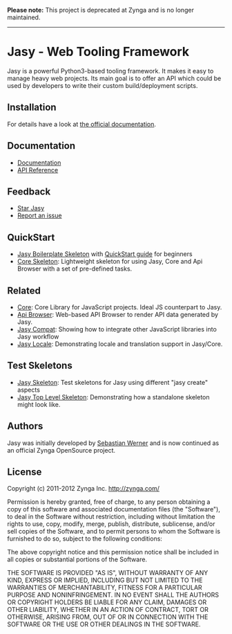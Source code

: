 **Please note:** This project is deprecated at Zynga and is no longer maintained.

---

Jasy - Web Tooling Framework
============================

Jasy is a powerful Python3-based tooling framework. It makes it 
easy to manage heavy web projects. Its main goal is to offer 
an API which could be used by developers to write their custom 
build/deployment scripts.


## Installation

For details have a look at [the official documentation](https://github.com/zynga/jasy/wiki).

## Documentation

* [Documentation](http://github.com/zynga/jasy/wiki)
* [API Reference](http://packages.python.org/jasy/)

## Feedback

* [Star Jasy](https://github.com/zynga/jasy/star)
* [Report an issue](https://github.com/zynga/jasy/issues/new)

## QuickStart

* [Jasy Boilerplate Skeleton](https://github.com/zynga/jasy-html5-boilerplate) with [QuickStart guide](https://github.com/zynga/jasy-html5-boilerplate/wiki/QuickStart) for beginners
* [Core Skeleton](https://github.com/zynga/core.git): Lightweight skeleton for using Jasy, Core and Api Browser with a set of pre-defined tasks.

## Related

* [Core](http://github.com/zynga/core): Core Library for JavaScript projects. Ideal JS counterpart to Jasy.
* [Api Browser](http://github.com/zynga/apibrowser): Web-based API Browser to render API data generated by Jasy.
* [Jasy Compat](http://github.com/zynga/jasy-compat): Showing how to integrate other JavaScript libraries into Jasy workflow
* [Jasy Locale](https://github.com/zynga/jasy-locale): Demonstrating locale and translation support in Jasy/Core.
 
## Test Skeletons

* [Jasy Skeleton](http://github.com/zynga/jasy-skeleton): Test skeletons for Jasy using different "jasy create" aspects
* [Jasy Top Level Skeleton](https://github.com/zynga/jasy-toplevelskeleton): Demonstrating how a standalone skeleton might look like.


## Authors

Jasy was initially developed by [Sebastian Werner](mailto:info@sebastian-werner.net)
and is now continued as an official Zynga OpenSource project.


## License

Copyright (c) 2011-2012 Zynga Inc. http://zynga.com/

Permission is hereby granted, free of charge, to any person obtaining
a copy of this software and associated documentation files (the
"Software"), to deal in the Software without restriction, including
without limitation the rights to use, copy, modify, merge, publish,
distribute, sublicense, and/or sell copies of the Software, and to
permit persons to whom the Software is furnished to do so, subject to
the following conditions:

The above copyright notice and this permission notice shall be
included in all copies or substantial portions of the Software.

THE SOFTWARE IS PROVIDED "AS IS", WITHOUT WARRANTY OF ANY KIND,
EXPRESS OR IMPLIED, INCLUDING BUT NOT LIMITED TO THE WARRANTIES OF
MERCHANTABILITY, FITNESS FOR A PARTICULAR PURPOSE AND
NONINFRINGEMENT. IN NO EVENT SHALL THE AUTHORS OR COPYRIGHT HOLDERS BE
LIABLE FOR ANY CLAIM, DAMAGES OR OTHER LIABILITY, WHETHER IN AN ACTION
OF CONTRACT, TORT OR OTHERWISE, ARISING FROM, OUT OF OR IN CONNECTION
WITH THE SOFTWARE OR THE USE OR OTHER DEALINGS IN THE SOFTWARE.

